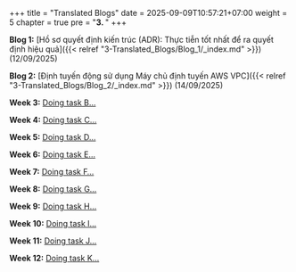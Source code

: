 +++
title = "Translated Blogs"
date = 2025-09-09T10:57:21+07:00
weight = 5
chapter = true
pre = "<b>3. </b>"
+++

**Blog 1:** [Hồ sơ quyết định kiến trúc (ADR): Thực tiễn tốt nhất để ra quyết định hiệu quả]({{< relref "3-Translated_Blogs/Blog_1/_index.md" >}}) (12/09/2025)

**Blog 2:** [Định tuyến động sử dụng Máy chủ định tuyến AWS VPC]({{< relref "3-Translated_Blogs/Blog_2/_index.md" >}}) (14/09/2025)



**Week 3:** [Doing task B…](#)

**Week 4:** [Doing task C…](#)

**Week 5:** [Doing task D…](#)

**Week 6:** [Doing task E…](#)

**Week 7:** [Doing task F…](#)

**Week 8:** [Doing task G…](#)

**Week 9:** [Doing task H…](#)

**Week 10:** [Doing task I…](#)

**Week 11:** [Doing task J…](#)

**Week 12:** [Doing task K…](#)